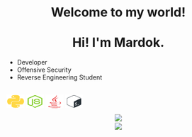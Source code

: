 <h1 align="center">Welcome to my world!<br><br>Hi! I'm Mardok.</h1>

* Developer
* Offensive Security
* Reverse Engineering Student

<div style="display: inline_block"><br>
  <img align="center" alt="Python" height="30" width="40" src="https://raw.githubusercontent.com/devicons/devicon/master/icons/python/python-plain.svg">
  <img align="center" alt="NodeJS" height="30" width="40" src="https://raw.githubusercontent.com/devicons/devicon/master/icons/nodejs/nodejs-plain.svg">
  <img align="center" alt="Java" height="30" width="40" src="https://raw.githubusercontent.com/devicons/devicon/master/icons/java/java-plain.svg">
  <img align="center" alt="ShellScript" height="30" width="40" src="https://github.com/devicons/devicon/blob/master/icons/bash/bash-plain.svg">
</div>

<p align="center">
  <img src="https://github-readme-stats.vercel.app/api?username=M4rdokBinary&include_all_commits=true&count_private=true&show_icons=true&line_height=20&title_color=fff&icon_color=fff&text_color=fff&bg_color=0,000,141321"><br>
  <img height="165" src="https://github-readme-stats.vercel.app/api/top-langs/?username=M4rdokBinary&title_color=fff&text_color=fff&bg_color=0,000,141321"> 
</p>
